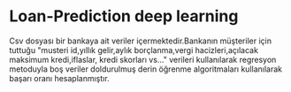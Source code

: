 # Loan-Prediction deep learning
Csv dosyası bir bankaya ait veriler içermektedir.Bankanın müşteriler için tuttuğu "musteri id,yıllık gelir,aylık borçlanma,vergi hacizleri,açılacak maksimum kredi,iflaslar, kredi skorları vs..." verileri kullanılarak regresyon metoduyla boş veriler doldurulmuş derin öğrenme algoritmaları kullanılarak başarı oranı hesaplanmıştır.
